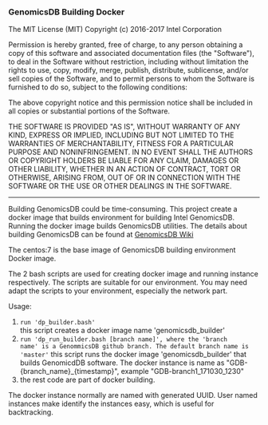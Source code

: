 ### GenomicsDB Building Docker

The MIT License (MIT)
Copyright (c) 2016-2017 Intel Corporation

Permission is hereby granted, free of charge, to any person obtaining a copy of
this software and associated documentation files (the "Software"), to deal in
the Software without restriction, including without limitation the rights to
use, copy, modify, merge, publish, distribute, sublicense, and/or sell copies of
the Software, and to permit persons to whom the Software is furnished to do so,
subject to the following conditions:

The above copyright notice and this permission notice shall be included in all
copies or substantial portions of the Software.

THE SOFTWARE IS PROVIDED "AS IS", WITHOUT WARRANTY OF ANY KIND, EXPRESS OR
IMPLIED, INCLUDING BUT NOT LIMITED TO THE WARRANTIES OF MERCHANTABILITY, FITNESS
FOR A PARTICULAR PURPOSE AND NONINFRINGEMENT. IN NO EVENT SHALL THE AUTHORS OR
COPYRIGHT HOLDERS BE LIABLE FOR ANY CLAIM, DAMAGES OR OTHER LIABILITY, WHETHER
IN AN ACTION OF CONTRACT, TORT OR OTHERWISE, ARISING FROM, OUT OF OR IN
CONNECTION WITH THE SOFTWARE OR THE USE OR OTHER DEALINGS IN THE SOFTWARE.

--------------------

Building GenomicsDB could be time-consuming. This project create a docker image that 
builds environment for building Intel GenomicsDB. Running the docker image builds GenomicsDB 
utilities. The details about building GenomicsDB can be found at [GenomicsDB Wiki]( https://github.com/Intel-HLS/GenomicsDB/wiki/Compiling-GenomicsDB#building.)

The centos:7 is the base image of GenomicsDB building environment Docker image.

The 2 bash scripts are used for creating docker image and running instance respectively. The scripts are suitable for our environment. You may need adapt the scripts to your environment, especially the network part.

Usage:

1. <code>run 'dp_builder.bash'</code>   
    this script creates a docker image name 'genomicsdb_builder'
2. <code>run 'dp_run_builder.bash [branch name]', 
    where the 'branch name' is a GenommicsDB github branch. The default branch name is 'master'</code>
     this script runs the docker image 'genomicsdb_builder' that builds GenomicdDB software. The docker instance is name as "GDB-{branch_name}_{timestamp}", example "GDB-branch1_171030_1230"
3. the rest code are part of docker building.

The docker instance normally are named with generated UUID. User named instances make identify the instances easy, which is useful for backtracking.
